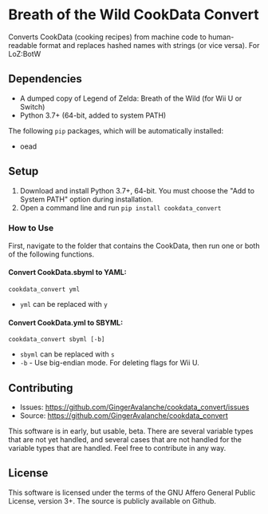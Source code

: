 # Breath of the Wild CookData Convert
Converts CookData (cooking recipes) from machine code to human-readable format and replaces hashed names with strings (or vice versa). For LoZ:BotW

## Dependencies
* A dumped copy of Legend of Zelda: Breath of the Wild (for Wii U or Switch)
* Python 3.7+ (64-bit, added to system PATH)

The following `pip` packages, which will be automatically installed:
* oead

## Setup
1. Download and install Python 3.7+, 64-bit. You must choose the "Add to System PATH" option during installation.
2. Open a command line and run `pip install cookdata_convert`

### How to Use
First, navigate to the folder that contains the CookData, then run one or both of the following functions.

#### Convert CookData.sbyml to YAML:
```cookdata_convert yml```
* `yml` can be replaced with `y`

#### Convert CookData.yml to SBYML:
```cookdata_convert sbyml [-b]```
* `sbyml` can be replaced with `s`
* `-b` - Use big-endian mode. For deleting flags for Wii U.

## Contributing
* Issues: https://github.com/GingerAvalanche/cookdata_convert/issues
* Source: https://github.com/GingerAvalanche/cookdata_convert

This software is in early, but usable, beta. There are several variable types that are not yet handled, and several cases that are not handled for the variable types that are handled. Feel free to contribute in any way.

## License
This software is licensed under the terms of the GNU Affero General Public License, version 3+. The source is publicly available on Github.
